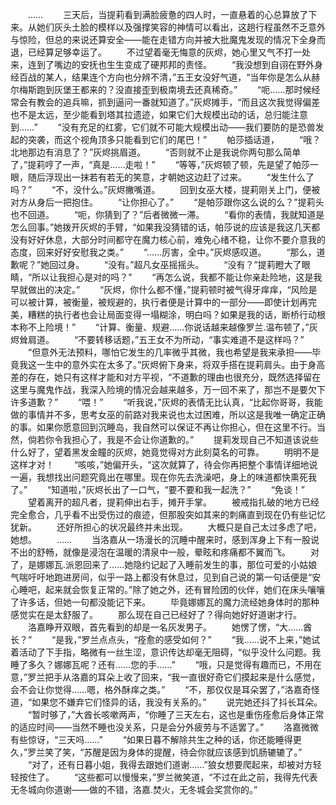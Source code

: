 　　……
　　三天后，当提莉看到满脸疲惫的四人时，一直悬着的心总算放了下来。从她们灰头土脸的模样以及强撑笑容的神情可以看出，这趟行程虽然不乏意外与惊险，但总的来说还算安全——能在走错方向并被大批魔鬼发现的情况下全身而退，已经算足够幸运了。
　　不过望着毫无悔意的灰烬，她心里又气不打一处来，连到了嘴边的安抚也生生变成了硬邦邦的责怪。
　　“我没想到自诩在野外身经百战的某人，结果连个方向也分辨不清，”五王女没好气道，“当年你是怎么从赫尔梅斯跑到灰堡王都来的？没直接歪到极南境去还真稀奇。”
　　“呃……那时候经常会有教会的追兵嘛，抓到逼问一番就知道了。”灰烬摊手，“而且这次我觉得偏差也不是太远，至少能看到塔其拉遗迹，如果它们大规模出动的话，总归能注意到……”
　　“没有充足的红雾，它们就不可能大规模出动——我们要防的是恐兽发起的突袭，而这个视角顶多只能看到它们的尾巴！”
　　帕莎插话道，
　　“哦？北地那边有消息了？”灰烬挑眉道。
　　“否则就不止是我说你两句那么简单了，”提莉哼了一声，“真是……走啦！”
　　“等等，”灰烬顿了顿，先是望了帕莎一眼，随后浮现出一抹若有若无的笑意，才朝她这边赶了过来。
　　“发生什么了吗？”
　　“不，没什么。”灰烬撇嘴道。
　　回到女巫大楼，提莉刚关上门，便被对方从身后一把抱住。
　　“让你担心了。”
　　“是帕莎跟你这么说的么？”提莉头也不回道。
　　“呃，你猜到了？”后者微微一滞。
　　“看你的表情，我就知道是怎么回事。”她拨开灰烬的手臂，“如果我没猜错的话，帕莎说的应该是我这几天都没有好好休息，大部分时间都守在魔力核心前，难免心绪不稳，让你不要介意我的态度，回来好好安慰我之类。”
　　“……厉害，全中。”灰烬感叹道。
　　“那么，道歉呢？”她回过身。
　　“没有。”超凡女巫摇摇头。
　　“没有？”提莉瞪大了眼睛，“所以让我担心是对的吗？”
　　“再怎么说，我都不能让你亲赴险地，这是我早就做出的决定。”
　　“灰烬，你什么都不懂，”提莉顿时被气得牙痒痒，“风险是可以被计算，被衡量，被规避的，执行者便是计算中的一部分——即使计划再完美，糟糕的执行者也会让局面变得一塌糊涂，明白吗？如果是我的话，断桥行动根本称不上险境！”
　　“计算、衡量、规避……你说话越来越像罗兰.温布顿了，”灰烬耸肩道。
　　“不要转移话题，”五王女不为所动，“事实难道不是这样吗？”
　　“但意外无法预料，哪怕它发生的几率微乎其微，我也希望是我来承担——毕竟我这一生中的意外实在太多了。”灰烬俯下身来，将双手搭在提莉肩头。由于身高差的存在，她只有这样才能和对方平视，“不道歉的理由也很充分，既然选择留在这里与魔鬼作战，我深入险境的情况会越来越多，万一回不来了，那岂不是要欠下许多道歉？”
　　“喂！”
　　“听我说，”灰烬的表情无比认真，“比起你哥哥，我能做的事情并不多，思考女巫的前路对我来说也太过困难，所以这是我唯一确定正确的事。如果你愿意回到沉睡岛，我自然可以保证不再让你担心，但在这里不行。当然，倘若你令我担心了，我是不会让你道歉的。”
　　提莉发现自己不知道该说些什么好了，望着黑发金瞳的灰烬，她竟觉得对方此刻莫名的可靠。
　　明明不是这样才对！
　　“咳咳，”她偏开头，“这次就算了，待会你再把整个事情详细地说一遍，我想找出问题究竟出在哪里。现在你先去洗澡吧，身上的味道都快熏死我了。”
　　“知道啦，”灰烬长出了一口气，“要不要和我一起洗？”
　　“免谈！”
　　望着离开的超凡者，提莉伸出右手，摊开手掌。
　　被戒指扎破的地方已经完全愈合，几乎看不出受伤过的痕迹，但那股突如其来的刺痛直到现在仍有些记忆犹新。
　　还好所担心的状况最终并未出现。
　　大概只是自己太过多虑了吧，她想。
　　……
　　当洛嘉从一场漫长的沉睡中醒来时，感到浑身上下有一股说不出的舒畅，就像是浸泡在温暖的清泉中一般，晕眩和疼痛都不翼而飞。
　　对了，是娜娜瓦.派恩回来了……她隐约记起了入睡前发生的事，那位可爱的小姑娘气喘吁吁地跑进房间，似乎一路上都没有休息过，见到自己说的第一句话便是“安心睡吧，起来就会恢复正常的。”除了她之外，还有冒险团的伙伴，她们在床头嚷嚷了许多话，但她一句都没能记下来。
　　毕竟娜娜瓦的魔力流经她身体时的那种感觉实在是太舒服了。
　　那么现在自己已经好了？得向她好好道谢才行。
　　洛嘉睁开双眼，首先看到的却是一名灰发男子。
　　她愣了愣，“大……酋长？”
　　“是我，”罗兰点点头，“痊愈的感受如何？”
　　“我……说不上来，”她试着活动了下手指，略微有一丝生涩，意识传达却毫无阻碍，“似乎没什么问题。我睡了多久？娜娜瓦呢？还有……您的手……”
　　“哦，只是觉得有趣而已，不用在意，”罗兰把手从洛嘉的耳朵上收了回来，“我一直很好奇它们摸起来是什么感觉，会不会让你觉得……嗯，格外酥痒之类。”
　　“不，那仅仅是耳朵罢了，”洛嘉奇怪道，“如果您不嫌弃它们怪异的话，我没有关系的。”
　　说完她还抖了抖长耳朵。
　　“暂时够了，”大酋长咳嗽两声，“你睡了三天左右，这也是重伤痊愈后身体正常的适应时间——当然不睡也没关系，只是会分外疲劳与不适罢了。”
　　洛嘉微微有些惊讶，“三天吗……”
　　“如果日暮不解除共生之种的话，你还能睡得更久，”罗兰笑了笑，“苏醒是因为身体的提醒，待会你就应该感到饥肠辘辘了。”
　　“对了，还有日暮小姐，我得去跟她们道谢……”狼女想要爬起来，却被对方轻轻按住了。
　　“这些都可以慢慢来，”罗兰微笑道，“不过在此之前，我得先代表无冬城向你道谢——做的不错，洛嘉.焚火，无冬城会奖赏你的。”